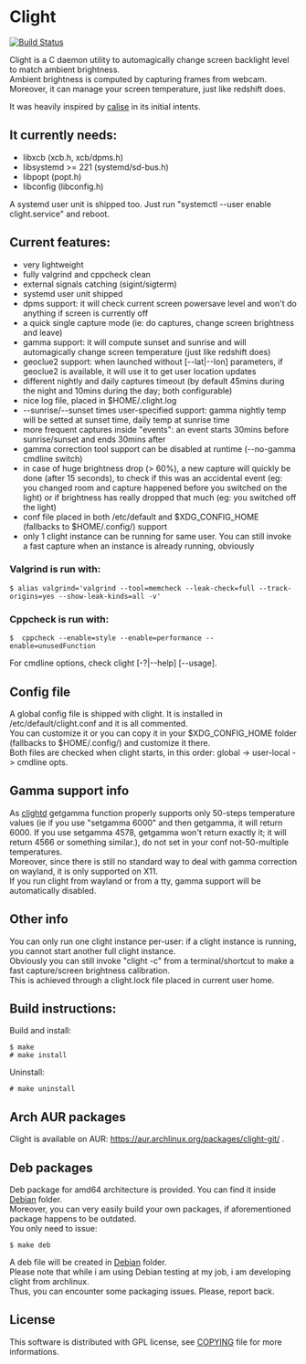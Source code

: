 # Clight

[![Build Status](https://travis-ci.org/FedeDP/Clight.svg?branch=master)](https://travis-ci.org/FedeDP/Clight)

Clight is a C daemon utility to automagically change screen backlight level to match ambient brightness.  
Ambient brightness is computed by capturing frames from webcam.  
Moreover, it can manage your screen temperature, just like redshift does.  

It was heavily inspired by [calise](http://calise.sourceforge.net/wordpress/) in its initial intents.  

## It currently needs:
* libxcb (xcb.h, xcb/dpms.h)
* libsystemd >= 221 (systemd/sd-bus.h)
* libpopt (popt.h)
* libconfig (libconfig.h)

A systemd user unit is shipped too. Just run "systemctl --user enable clight.service" and reboot.

## Current features:
* very lightweight
* fully valgrind and cppcheck clean
* external signals catching (sigint/sigterm)
* systemd user unit shipped
* dpms support: it will check current screen powersave level and won't do anything if screen is currently off
* a quick single capture mode (ie: do captures, change screen brightness and leave)
* gamma support: it will compute sunset and sunrise and will automagically change screen temperature (just like redshift does)
* geoclue2 support: when launched without [--lat|--lon] parameters, if geoclue2 is available, it will use it to get user location updates
* different nightly and daily captures timeout (by default 45mins during the night and 10mins during the day; both configurable)
* nice log file, placed in $HOME/.clight.log
* --sunrise/--sunset times user-specified support: gamma nightly temp will be setted at sunset time, daily temp at sunrise time
* more frequent captures inside "events": an event starts 30mins before sunrise/sunset and ends 30mins after
* gamma correction tool support can be disabled at runtime (--no-gamma cmdline switch)
* in case of huge brightness drop (> 60%), a new capture will quickly be done (after 15 seconds), to check if this was an accidental event (eg: you changed room and capture happened before you switched on the light) or if brightness has really dropped that much (eg: you switched off the light)
* conf file placed in both /etc/default and $XDG_CONFIG_HOME (fallbacks to $HOME/.config/) support
* only 1 clight instance can be running for same user. You can still invoke a fast capture when an instance is already running, obviously

### Valgrind is run with:

    $ alias valgrind='valgrind --tool=memcheck --leak-check=full --track-origins=yes --show-leak-kinds=all -v'

### Cppcheck is run with:

    $  cppcheck --enable=style --enable=performance --enable=unusedFunction

For cmdline options, check clight [-?|--help] [--usage].  

## Config file
A global config file is shipped with clight. It is installed in /etc/default/clight.conf and it is all commented.  
You can customize it or you can copy it in your $XDG_CONFIG_HOME folder (fallbacks to $HOME/.config/) and customize it there.  
Both files are checked when clight starts, in this order: global -> user-local -> cmdline opts.  

## Gamma support info
As [clightd](https://github.com/FedeDP/Clight/tree/master/clightd#devel-info) getgamma function properly supports only 50-steps temperature values (ie if you use "setgamma 6000" and then getgamma, it will return 6000. If you use setgamma 4578, getgamma won't return exactly it; it will return 4566 or something similar.), do not set in your conf not-50-multiple temperatures.  
Moreover, since there is still no standard way to deal with gamma correction on wayland, it is only supported on X11.  
If you run clight from wayland or from a tty, gamma support will be automatically disabled.

## Other info
You can only run one clight instance per-user: if a clight instance is running, you cannot start another full clight instance.  
Obviously you can still invoke "clight -c" from a terminal/shortcut to make a fast capture/screen brightness calibration.  
This is achieved through a clight.lock file placed in current user home.

## Build instructions:
Build and install:

    $ make
    # make install

Uninstall:

    # make uninstall

## Arch AUR packages
Clight is available on AUR: https://aur.archlinux.org/packages/clight-git/ .

## Deb packages
Deb package for amd64 architecture is provided. You can find it inside [Debian](https://github.com/FedeDP/Clight/tree/master/Debian) folder.  
Moreover, you can very easily build your own packages, if aforementioned package happens to be outdated.  
You only need to issue:

    $ make deb

A deb file will be created in [Debian](https://github.com/FedeDP/Clight/tree/master/Debian) folder.  
Please note that while i am using Debian testing at my job, i am developing clight from archlinux.  
Thus, you can encounter some packaging issues. Please, report back.  

## License
This software is distributed with GPL license, see [COPYING](https://github.com/FedeDP/Clight/blob/master/COPYING) file for more informations.
